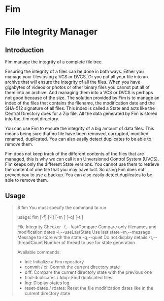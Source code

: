 # Fim
File Integrity Manager
============

## Introduction

Fim manage the integrity of a complete file tree.

Ensuring the integrity of a files can be done in both ways. Either you manage your files using a VCS or DVCS.
Or you put all your file into an archive that will ensure the integrity of all the files.
When you have gigabytes of videos or photos or other binary files you cannot put all of them into an archive.
And managing them into a VCS or DVCS is perhaps not good because of the size.
The solution provided by Fim is to manage an index of the files that contains the filename,
the modification date and the SHA-512 signature of all files.
This index is called a State and acts like the Central Directory does for a Zip file.
All the data generated by Fim is stored into the .fim root directory.

You can use Fim to ensure the integrity of a big amount of data files.
This means being sure that no file have been removed, corrupted, modified, renamed, duplicated.
You can also easily detect duplicates to be able to remove them.

Fim does not keep track of the different contents of the files that are managed,
this is why we can call it an Unversioned Control System (UVCS).
Fim keeps only the different State versions.
You cannot use them to retrieve the content of one file that you may have lost.
So using Fim does not prevent you to use a backup.
You can also easily detect duplicates to be able to remove them.

## Usage

> $ fim
> You must specify the command to run
>
> usage: fim <command> [-f] [-l] [-m <arg>] [-q] [-t <arg>]
>
> File Integrity Checker
>      -f,--fastCompare         Compare only filenames and modification dates
>      -l,--useLastState        Use last state
>      -m,--message <arg>       Message to store with the state
>      -q,--quiet               Do not display details
>      -t,--threadCount <arg>   Number of thread to use for state generation
>
> Available commands:
> - init: Initialize a Fim repository
> - commit / ci: Commit the current directory state
> - diff: Compare the current directory state with the previous one
> - find-duplicates / fdup: Find duplicated files
> - log: Display states log
> - reset-dates / rdates: Reset the file modification dates like in the current directory state

